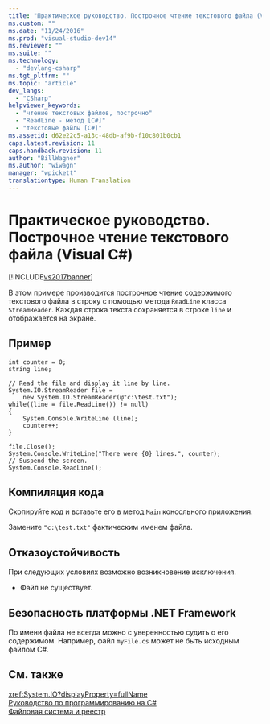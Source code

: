 ```yaml
---
title: "Практическое руководство. Построчное чтение текстового файла (Visual C#) | Microsoft Docs"
ms.custom: ""
ms.date: "11/24/2016"
ms.prod: "visual-studio-dev14"
ms.reviewer: ""
ms.suite: ""
ms.technology: 
  - "devlang-csharp"
ms.tgt_pltfrm: ""
ms.topic: "article"
dev_langs: 
  - "CSharp"
helpviewer_keywords: 
  - "чтение текстовых файлов, построчно"
  - "ReadLine - метод [C#]"
  - "текстовые файлы [C#]"
ms.assetid: d62e22c5-a13c-48db-af9b-f10c801b0cb1
caps.latest.revision: 11
caps.handback.revision: 11
author: "BillWagner"
ms.author: "wiwagn"
manager: "wpickett"
translationtype: Human Translation
---
```

# Практическое руководство. Построчное чтение текстового файла (Visual C#)
[!INCLUDE[vs2017banner](../../../csharp/includes/vs2017banner.md)]

В этом примере производится построчное чтение содержимого текстового файла в строку с помощью метода `ReadLine` класса `StreamReader`.  Каждая строка текста сохраняется в строке `line` и отображается на экране.  
  
## Пример  
  
```  
int counter = 0;  
string line;  
  
// Read the file and display it line by line.  
System.IO.StreamReader file =   
    new System.IO.StreamReader(@"c:\test.txt");  
while((line = file.ReadLine()) != null)  
{  
    System.Console.WriteLine (line);  
    counter++;  
}  
  
file.Close();  
System.Console.WriteLine("There were {0} lines.", counter);  
// Suspend the screen.  
System.Console.ReadLine();  
```  
  
## Компиляция кода  
 Скопируйте код и вставьте его в метод `Main` консольного приложения.  
  
 Замените `"c:\test.txt"` фактическим именем файла.  
  
## Отказоустойчивость  
 При следующих условиях возможно возникновение исключения.  
  
-   Файл не существует.  
  
## Безопасность платформы .NET Framework  
 По имени файла не всегда можно с уверенностью судить о его содержимом.  Например, файл `myFile.cs` может не быть исходным файлом C\#.  
  
## См. также  
 <xref:System.IO?displayProperty=fullName>   
 [Руководство по программированию на C\#](../../../csharp/programming-guide/index.md)   
 [Файловая система и реестр](../../../csharp/programming-guide/file-system/file-system-and-the-registry.md)